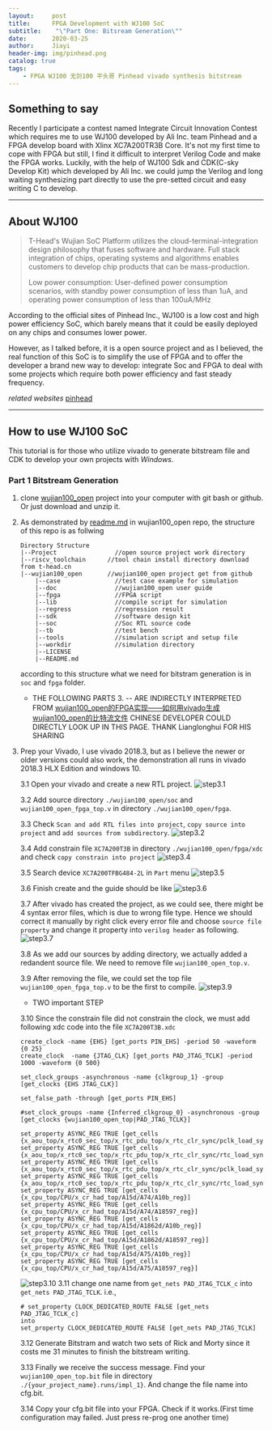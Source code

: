 ```yaml
---
layout:     post
title:      FPGA Development with WJ100 SoC
subtitle:    "\"Part One: Bitsream Generation\""
date:       2020-03-25
author:     Jiayi
header-img: img/pinhead.png
catalog: true
tags:
    - FPGA WJ100 无剑100 平头哥 Pinhead vivado synthesis bitstream
---
```


## Something to say

Recently I participate a contest named Integrate Circuit Innovation Contest which requires me to use WJ100 developed by Ali Inc. team Pinhead and a FPGA develop board with Xlinx XC7A200TR3B Core. It's not my first time to cope with FPGA but still, I find it difficult to interpret Verilog Code and make the FPGA works. Luckily, with the help of WJ100 Sdk and CDK(C-sky Develop Kit) which developed by Ali Inc. we could jump the Verilog and long waiting synthesizing part directly to use the pre-setted circuit and easy writing C to develop.

---

## About WJ100

>T-Head's Wujian SoC Platform utilizes the cloud-terminal-integration design philosophy that fuses software and hardware. Full stack integration of chips, operating systems and algorithms enables customers to develop chip products that can be mass-production.
>
>Low power consumption: User-defined power consumption scenarios, with standby power consumption of less than 1uA, and operating power consumption of less than 100uA/MHz

According to the official sites of Pinhead Inc., WJ100 is a low cost and high power efficiency SoC, which barely means that it could be easily deployed on any chips and consumes lower power.

However, as I talked before, it is a open source project and as I believed, the real function of this SoC is to simplify the use of FPGA and to offer the developer a brand new way to develop: integrate Soc and FPGA to deal with some projects which require both power efficiency and fast steady frequency.

*related websites* [pinhead](https://www.t-head.cn/)

---

## How to use WJ100 SoC

This tutorial is for those who utilize vivado to generate bitstream file and CDK to develop your own projects with *Windows*.

### Part 1 Bitstream Generation

1. clone [wujian100_open](https://github.com/SHIELDJY/wujian100_open) project into your computer with git bash or github. Or just download and unzip it.

2. As demonstrated by [readme.md](https://github.com/T-head-Semi/wujian100_open) in wujian100_open repo, the structure of this repo is as follwing

    ```text
    Directory Structure
    |--Project                //open source project work directory  
    |--riscv_toolchain      //tool chain install directory download from t-head.cn
    |--wujian100_open       //wujian100_open project get from github
        |--case               //test case example for simulation
        |--doc                //wujian100_open user guide
        |--fpga               //FPGA script
        |--lib                //compile script for simulation
        |--regress            //regression result
        |--sdk                //software design kit
        |--soc                //Soc RTL source code
        |--tb                 //test bench
        |--tools              //simulation script and setup file
        |--workdir            //simulation directory
        |--LICENSE
        |--README.md
    ```

   according to this structure what we need for bitstram generation is in `soc` and `fpga` folder.

    * THE FOLLOWING PARTS 3. -- ARE INDIRECTLY INTERPRETED FROM [wujian100_open的FPGA实现——如何用vivado生成wujian100_open的比特流文件](https://occ.t-head.cn/community/article_detail?id=654091577878118400) CHINESE DEVELOPER COULD DIRECTLY LOOK UP IN THIS PAGE. THANK Lianglonghui FOR HIS SHARING

3. Prep your Vivado, I use vivado 2018.3, but as I believe the newer or older versions could also work, the demonstration all runs in vivado 2018.3 HLX Edition and windows 10.

    3.1 Open your vivado and create a new RTL project.
        ![step3.1](![GpwkLR.png](https://s1.ax1x.com/2020/03/26/GpwkLR.png))

    3.2 Add source directory `./wujian100_open/soc` and `wujian100_open_fpga_top.v` in directory `./wujian100_open/fpga`.

    3.3 Check `Scan and add RTL files into project`, `copy source into project` and `add sources from subdirectory`.
        ![step3.2](imgchr.com/i/GpwmFK)

    3.4 Add constrain file `XC7A200T3B` in directory `./wujian100_open/fpga/xdc` and check `copy constrain into project`
        ![step3.4](imgchr.com/i/GpwZo6)

    3.5 Search device `XC7A200TFBG484-2L` in `Part` menu
        ![step3.5](imgchr.com/i/GpwFy9)

    3.6 Finish create and the guide should be like
        ![step3.6](imgchr.com/i/GpwiQJ)

    3.7 After vivado has created the project, as we could see, there might be 4 syntax error files, which is due to wrong file type. Hence we should correct it manually by right click every error file and choose `source file property` and change it property into `verilog header` as following.
        ![step3.7](imgchr.com/i/GpwwlQ)

    3.8 As we add our sources by adding directory, we actually added a redandent source file. We need to remove file `wujian100_open_top.v`.

    3.9 After removing the file, we could set the top file `wujian100_open_fpga_top.v` to be the first to compile.
        ![step3.9](imgchr.com/i/Gpw8eI)

    * TWO important STEP

    3.10 Since the constrain file did not constrain the clock, we must add following xdc code into the file `XC7A200T3B.xdc`

    ```xdc
    create_clock -name {EHS} [get_ports PIN_EHS] -period 50 -waveform {0 25}
    create_clock  -name {JTAG_CLK} [get_ports PAD_JTAG_TCLK] -period 1000 -waveform {0 500}

    set_clock_groups -asynchronous -name {clkgroup_1} -group [get_clocks {EHS JTAG_CLK}]

    set_false_path -through [get_ports PIN_EHS]

    #set_clock_groups -name {Inferred_clkgroup_0} -asynchronous -group [get_clocks {wujian100_open_top|PAD_JTAG_TCLK}]

    set_property ASYNC_REG TRUE [get_cells {x_aou_top/x_rtc0_sec_top/x_rtc_pdu_top/x_rtc_clr_sync/pclk_load_sync2_reg}]
    set_property ASYNC_REG TRUE [get_cells {x_aou_top/x_rtc0_sec_top/x_rtc_pdu_top/x_rtc_clr_sync/rtc_load_sync2_reg}]
    set_property ASYNC_REG TRUE [get_cells {x_aou_top/x_rtc0_sec_top/x_rtc_pdu_top/x_rtc_clr_sync/pclk_load_sync1_reg}]
    set_property ASYNC_REG TRUE [get_cells {x_aou_top/x_rtc0_sec_top/x_rtc_pdu_top/x_rtc_clr_sync/rtc_load_sync1_reg}]
    set_property ASYNC_REG TRUE [get_cells {x_cpu_top/CPU/x_cr_had_top/A15d/A74/A10b_reg}]
    set_property ASYNC_REG TRUE [get_cells {x_cpu_top/CPU/x_cr_had_top/A15d/A74/A18597_reg}]
    set_property ASYNC_REG TRUE [get_cells {x_cpu_top/CPU/x_cr_had_top/A15d/A1862d/A10b_reg}]
    set_property ASYNC_REG TRUE [get_cells {x_cpu_top/CPU/x_cr_had_top/A15d/A1862d/A18597_reg}]
    set_property ASYNC_REG TRUE [get_cells {x_cpu_top/CPU/x_cr_had_top/A15d/A75/A10b_reg}]
    set_property ASYNC_REG TRUE [get_cells {x_cpu_top/CPU/x_cr_had_top/A15d/A75/A18597_reg}]
    ```

    ![step3.10](imgchr.com/i/GpwtFf)
    3.11 change one name from `get_nets PAD_JTAG_TCLK_c` into `get_nets PAD_JTAG_TCLK`. i.e.,

    ```xdc
    # set_property CLOCK_DEDICATED_ROUTE FALSE [get_nets PAD_JTAG_TCLK_c]
    into
    set_property CLOCK_DEDICATED_ROUTE FALSE [get_nets PAD_JTAG_TCLK]
    ```

    3.12 Generate Bitstram and watch two sets of Rick and Morty since it costs me 31 minutes to finish the bitstream writing.

    3.13 Finally we receive the success message. Find your `wujian100_open_top.bit` file in directory `./{your_project_name}.runs/impl_1}`. And change the file name into cfg.bit.

    3.14 Copy your cfg.bit file into your FPGA. Check if it works.(First time configuration may failed. Just press re-prog one another time)
